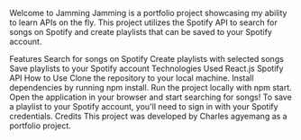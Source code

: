 Welcome to Jamming
Jamming is a portfolio project showcasing my ability to learn APIs on the fly. This project utilizes the Spotify API to search for songs on Spotify and create playlists that can be saved to your Spotify account.

Features
Search for songs on Spotify
Create playlists with selected songs
Save playlists to your Spotify account
Technologies Used
React.js
Spotify API
How to Use
Clone the repository to your local machine.
Install dependencies by running npm install.
Run the project locally with npm start.
Open the application in your browser and start searching for songs!
To save a playlist to your Spotify account, you'll need to sign in with your Spotify credentials.
Credits
This project was developed by Charles agyemang as a portfolio project.